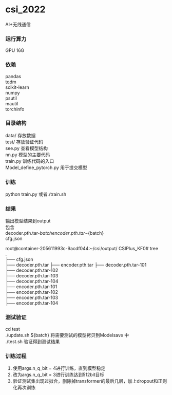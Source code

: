 # csi_2022
AI+无线通信

### 运行算力
GPU 16G

### 依赖 

pandas  
tqdm  
scikit-learn  
numpy  
psutil  
mautil  
torchinfo 

### 目录结构
data/ 存放数据  
test/ 存放验证代码    
see.py 查看模型结构  
nn.py 模型的主要代码  
train.py 训练代码的入口  
Model_define_pytorch.py 用于提交模型  


### 训练
python train.py 或者./train.sh

### 结果
输出模型结果到output   
包含  
decoder.pth.tar-${batch}  
encoder.pth.tar-${batch}  
cfg.json  

root@container-205611993c-9acdf044:~/csi/output/  CSIPlus_KF0# tree    
.  
├── cfg.json  
├── decoder.pth.tar
├── encoder.pth.tar
├── decoder.pth.tar-101  
├── decoder.pth.tar-102  
├── decoder.pth.tar-103  
├── decoder.pth.tar-104  
├── encoder.pth.tar-101  
├── encoder.pth.tar-102  
├── encoder.pth.tar-103  
├── encoder.pth.tar-104  

### 测试验证  
cd test  
./update.sh ${batch} 将需要测试的模型拷贝到Modelsave 中  
./test.sh 验证得到测试结果  

### 训练过程  
1. 使用args.n_q_bit = 4进行训练，直到模型稳定
2. 改为args.n_q_bit = 3进行训练达到512bit目标
3. 验证测试集出现过拟合，删除掉transformer的最后几层，加上dropout和正则化再次训练